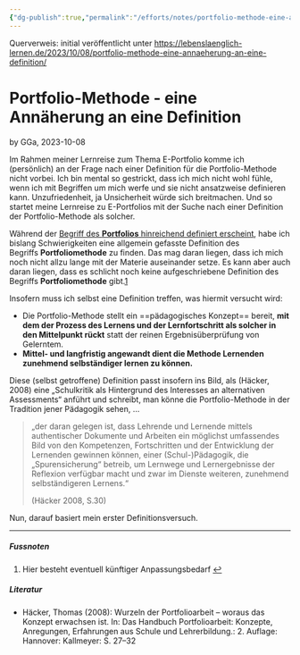 ```yaml
---
{"dg-publish":true,"permalink":"/efforts/notes/portfolio-methode-eine-annaeherung-an-eine-definition/","tags":["class/outcome"],"noteIcon":""}
---
```


Querverweis: initial veröffentlicht unter https://lebenslaenglich-lernen.de/2023/10/08/portfolio-methode-eine-annaeherung-an-eine-definition/ 
# Portfolio-Methode - eine Annäherung an eine Definition
by GGa, 2023-10-08

Im Rahmen meiner Lernreise zum Thema E-Portfolio komme ich (persönlich) an der Frage nach einer Definition für die Portfolio-Methode nicht vorbei. Ich bin mental so gestrickt, dass ich mich nicht wohl fühle, wenn ich mit Begriffen um mich werfe und sie nicht ansatzweise definieren kann. Unzufriedenheit, ja Unsicherheit würde sich breitmachen. Und so startet meine Lernreise zu E-Portfolios mit der Suche nach einer Definition der Portfolio-Methode als solcher.

Während der [Begriff des **Portfolios** hinreichend definiert erscheint](https://lebenslaenglich-lernen.de/2023/10/08/der-begriff-des-portfolios/), habe ich bislang Schwierigkeiten eine allgemein gefasste Definition des Begriffs **Portfoliomethode** zu finden. Das mag daran liegen, dass ich mich noch nicht allzu lange mit der Materie auseinander setze. Es kann aber auch daran liegen, dass es schlicht noch keine aufgeschriebene Definition des Begriffs **Portfoliomethode** gibt.[1](https://lebenslaenglich-lernen.de/2023/10/08/e-portfolio-methode-eine-annaeherung-an-was-ist-das/#7ca636a9-5cc2-43f3-adb8-c0dc34da7d6d)

Insofern muss ich selbst eine Definition treffen, was hiermit versucht wird:

- Die Portfolio-Methode stellt ein ==pädagogisches Konzept== bereit, **mit dem der Prozess des Lernens und der Lernfortschritt als solcher in den Mittelpunkt rückt** statt der reinen Ergebnisüberprüfung von Gelerntem.
- **Mittel- und langfristig angewandt dient die Methode Lernenden zunehmend selbständiger lernen zu können.**

Diese (selbst getroffene) Definition passt insofern ins Bild, als (Häcker, 2008) eine „Schulkritik als Hintergrund des Interesses an alternativen Assessments“ anführt und schreibt, man könne die Portfolio-Methode in der Tradition jener Pädagogik sehen, …

> „der daran gelegen ist, dass Lehrende und Lernende mittels authentischer Dokumente und Arbeiten ein möglichst umfassendes Bild von den Kompetenzen, Fortschritten und der Entwicklung der Lernenden gewinnen können, einer (Schul-)Pädagogik, die „Spurensicherung“ betreib, um Lernwege und Lernergebnisse der Reflexion verfügbar macht und zwar im Dienste weiteren, zunehmend selbständigeren Lernens.“
> 
> (Häcker 2008, S.30)

Nun, darauf basiert mein erster Definitionsversuch.

---
##### Fussnoten

1. Hier besteht eventuell künftiger Anpassungsbedarf [↩︎](https://lebenslaenglich-lernen.de/2023/10/08/e-portfolio-methode-eine-annaeherung-an-was-ist-das/#7ca636a9-5cc2-43f3-adb8-c0dc34da7d6d-link)

##### Literatur

- Häcker, Thomas (2008): Wurzeln der Portfolioarbeit – woraus das Konzept erwachsen ist. In: Das Handbuch Portfolioarbeit: Konzepte, Anregungen, Erfahrungen aus Schule und Lehrerbildung.: 2. Auflage: Hannover: Kallmeyer: S. 27–32
